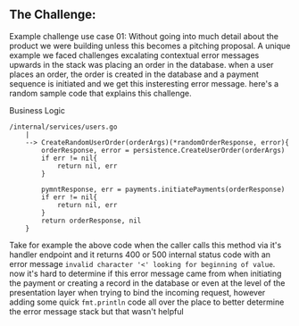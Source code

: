 ## The Challenge:

Example challenge use case 01:
Without going into much detail about the product we were building unless this becomes a pitching proposal. A unique example  we faced challenges excalating contextual error messages upwards in the stack was placing an order in the database. when a user places an order, the order is created in the database and a payment sequence is initiated and we get this insteresting error message. here's a random sample code that explains this challenge.

<!-- error example -->
	
<!-- {"level":"error","error":"invalid character '<' looking for beginning of value","Debug Error:: ":"invalid character '<' looking for beginning of value","time":"2025-02-05T15:50:27Z","message":"can't bind request body to Map"} -->
	
<!-- Failed starting campay processor: Status: 400 - ApiError 21910: Invalid From and To pair. From and To should be of the same channel (null) More info: -->
<!-- {"level":"error","error":"Status: 400 - ApiError 21910: Invalid From and To pair. From and To should be of the same channel (null) More info: https://www.twilio.com/docs/errors/21910","client_sms_error":{"To":"whatsapp:+237671420884","ContentVariables":"{\"num_of_tickets\":\"1Ticket\",\"event_title\":\"Book Club\",\"reference\":\"CLIQxxxxxxx\",\"download_link\":\"https://cliqkets.com/download/tickets/d43f8ff0-5359-456d-b4f0-cc28e96b5b02\",\"event_date\":\"0001-01-01\"}","From":"MGe085ea715e2481d7d7942068d4052ac6\t","ContentSid":"HX7ed09c6a77cab4eb982a2c2c2987931a"},"time":"2024-12-19T14:32:25Z","message":"Couldn't send sms to client."} -->
Business Logic
<!-- Generic SSA NOTOK -->
```
/internal/services/users.go 
    |
    --> CreateRandomUserOrder(orderArgs)(*randomOrderResponse, error){
        orderResponse, error = persistence.CreateUserOrder(orderArgs)
        if err != nil{
            return nil, err
        }

        pymntResponse, err = payments.initiatePayments(orderResponse)
        if err != nil{
            return nil, err
        }
        return orderResponse, nil
    }
```

Take for example the above code when the caller calls this method via it's handler endpoint and it returns 400 or 500 internal status code with an error message `invalid character '<' looking for beginning of value`. now it's hard to determine if this error message came from when initiating the payment or creating a record in the database or even at the level of the presentation layer when trying to bind the incoming request, however adding some quick `fmt.println` code all over the place to better determine the error message stack but that wasn't helpful